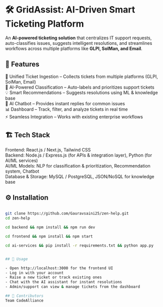 # 🛠️ GridAssist: AI-Driven Smart Ticketing Platform  

An **AI-powered ticketing solution** that centralizes IT support requests, auto-classifies issues, suggests intelligent resolutions, and streamlines workflows across multiple platforms like **GLPI, SolMan, and Email**.  



## 📌 Features  
🔗 Unified Ticket Ingestion – Collects tickets from multiple platforms (GLPI, SolMan, Email)  
🤖 AI-Powered Classification – Auto-labels and prioritizes support tickets  
💡 Smart Recommendations – Suggests resolutions using ML & knowledge base  
💬 AI Chatbot – Provides instant replies for common issues  
📊 Dashboard – Track, filter, and analyze tickets in real time  
⚡ Seamless Integration – Works with existing enterprise workflows  



## 🏗️ Tech Stack  
Frontend: React.js / Next.js, Tailwind CSS  
Backend: Node.js / Express.js (for APIs & integration layer), Python (for AI/ML services)  
AI/ML Models: NLP for classification & prioritization, Recommendation system, Chatbot  
Database & Storage: MySQL / PostgreSQL, JSON/NoSQL for knowledge base  



## ⚙️ Installation  
```bash

git clone https://github.com/Gauravsaini25/zen-help.git  
cd zen-help  

cd backend && npm install && npm run dev  

cd frontend && npm install && npm start  

cd ai-services && pip install -r requirements.txt && python app.py


## 🚀 Usage

- Open http://localhost:3000 for the frontend UI
- Log in with your account
- Raise a new ticket or track existing ones
- Chat with the AI assistant for instant resolutions
- Admin/support can view & manage tickets from the dashboard

## 👥 Contributors
Team CodeAlliance
